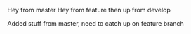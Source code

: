 Hey from master
Hey from feature
then up from develop

Added stuff from master, need to catch up on feature branch
